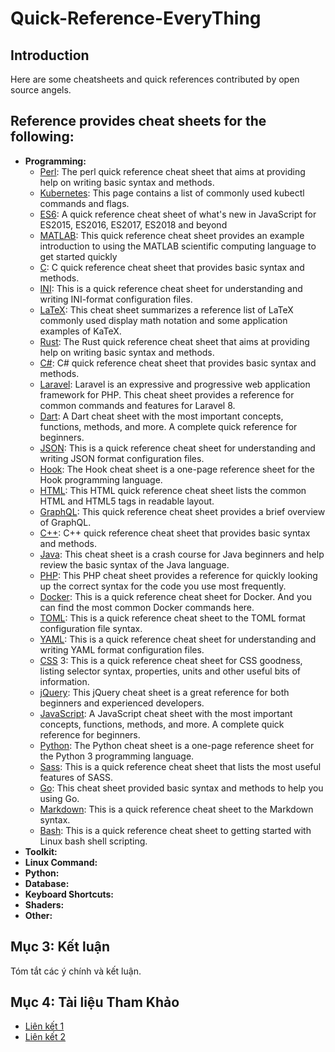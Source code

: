 # Quick-Reference-EveryThing

## Introduction
Here are some cheatsheets and quick references contributed by open source angels.

## Reference provides cheat sheets for the following:
- **Programming:**
    + [Perl](main.md): The perl quick reference cheat sheet that aims at providing help on writing basic syntax and methods.
	+ [Kubernetes](main.md): This page contains a list of commonly used kubectl commands and flags.
	+ [ES6](main.md): A quick reference cheat sheet of what's new in JavaScript for ES2015, ES2016, ES2017, ES2018 and beyond
	+ [MATLAB](main.md): This quick reference cheat sheet provides an example introduction to using the MATLAB scientific computing language to get started quickly
	+ [C](main.md): C quick reference cheat sheet that provides basic syntax and methods.
	+ [INI](main.md): This is a quick reference cheat sheet for understanding and writing INI-format configuration files.
	+ [LaTeX](main.md): This cheat sheet summarizes a reference list of LaTeX commonly used display math notation and some application examples of KaTeX.
	+ [Rust](main.md): The Rust quick reference cheat sheet that aims at providing help on writing basic syntax and methods.
	+ [C#](main.md): C# quick reference cheat sheet that provides basic syntax and methods.
	+ [Laravel](main.md): Laravel is an expressive and progressive web application framework for PHP. This cheat sheet provides a reference for common commands and features for Laravel 8.
	+ [Dart](main.md): A Dart cheat sheet with the most important concepts, functions, methods, and more. A complete quick reference for beginners.
	+ [JSON](main.md): This is a quick reference cheat sheet for understanding and writing JSON format configuration files.
	+ [Hook](main.md): The Hook cheat sheet is a one-page reference sheet for the Hook programming language.
	+ [HTML](main.md): This HTML quick reference cheat sheet lists the common HTML and HTML5 tags in readable layout.
	+ [GraphQL](main.md): This quick reference cheat sheet provides a brief overview of GraphQL.
	+ [C++](main.md): C++ quick reference cheat sheet that provides basic syntax and methods.
	+ [Java](main.md): This cheat sheet is a crash course for Java beginners and help review the basic syntax of the Java language.
	+ [PHP](main.md): This PHP cheat sheet provides a reference for quickly looking up the correct syntax for the code you use most frequently.
	+ [Docker](main.md): This is a quick reference cheat sheet for Docker. And you can find the most common Docker commands here.
	+ [TOML](main.md): This is a quick reference cheat sheet to the TOML format configuration file syntax.
	+ [YAML](main.md): This is a quick reference cheat sheet for understanding and writing YAML format configuration files.
	+ [CSS](main.md) 3: This is a quick reference cheat sheet for CSS goodness, listing selector syntax, properties, units and other useful bits of information.
	+ [jQuery](main.md): This jQuery cheat sheet is a great reference for both beginners and experienced developers.
	+ [JavaScript](main.md): A JavaScript cheat sheet with the most important concepts, functions, methods, and more. A complete quick reference for beginners.
	+ [Python](main.md): The Python cheat sheet is a one-page reference sheet for the Python 3 programming language.
	+ [Sass](main.md): This is a quick reference cheat sheet that lists the most useful features of SASS.
	+ [Go](main.md): This cheat sheet provided basic syntax and methods to help you using Go.
	+ [Markdown](main.md): This is a quick reference cheat sheet to the Markdown syntax.
	+ [Bash](main.md): This is a quick reference cheat sheet to getting started with Linux bash shell scripting.
- **Toolkit:**
- **Linux Command:**
- **Python:** 
- **Database:** 
- **Keyboard Shortcuts:** 
- **Shaders:** 
- **Other:** 

## Mục 3: Kết luận
Tóm tắt các ý chính và kết luận.

## Mục 4: Tài liệu Tham Khảo
- [Liên kết 1](https://example.com)
- [Liên kết 2](https://example.com)
